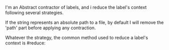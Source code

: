 I'm an Abstract contractor of labels, and i reduce the label's context following several strategies.

If the string represents an absolute path to a file, by default I will remove the 'path' part before applying any contraction.

Whatever the strategy, the common method used to reduce a label's context is #reduce: